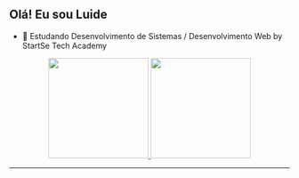 ## Olá! Eu sou Luide

- 🌱 Estudando Desenvolvimento de Sistemas / Desenvolvimento Web by StartSe Tech Academy


<div align="center">
  <a href="https://github.com/luide19">
  <img height="180em" src="https://github-readme-stats.vercel.app/api?username=luide19&show_icons=true&theme=dark&include_all_commits=true&count_private=true"/>
  <img height="180em" src="https://github-readme-stats.vercel.app/api/top-langs/?username=luide19&layout=compact&langs_count=7&theme=dark"/>
</div>

  <hr>
  
